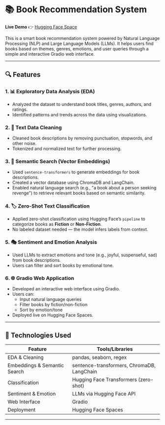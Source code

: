 
# 📚 Book Recommendation System

**Live Demo** 👉 [Hugging Face Space](https://huggingface.co/spaces/Arshdeep004/book)

This is a smart book recommendation system powered by Natural Language Processing (NLP) and Large Language Models (LLMs). It helps users find books based on themes, genres, emotions, and user queries through a simple and interactive Gradio web interface.

---

## 🔍 Features

### 1. 📊 Exploratory Data Analysis (EDA)
- Analyzed the dataset to understand book titles, genres, authors, and ratings.
- Identified patterns and trends across the data using visualizations.

### 2. 🧼 Text Data Cleaning
- Cleaned book descriptions by removing punctuation, stopwords, and other noise.
- Tokenized and normalized text for further processing.

### 3. 🔎 Semantic Search (Vector Embeddings)
- Used `sentence-transformers` to generate embeddings for book descriptions.
- Created a vector database using ChromaDB and LangChain.
- Enabled natural language search (e.g., "a book about a person seeking revenge") to retrieve relevant books based on semantic similarity.

### 4. 🏷️ Zero-Shot Text Classification
- Applied zero-shot classification using Hugging Face’s `pipeline` to categorize books as **Fiction** or **Non-Fiction**.
- No labeled dataset needed — the model infers labels from context.

### 5. 🎭 Sentiment and Emotion Analysis
- Used LLMs to extract emotions and tone (e.g., joyful, suspenseful, sad) from book descriptions.
- Users can filter and sort books by emotional tone.

### 6. 🌐 Gradio Web Application
- Developed an interactive web interface using Gradio.
- Users can:
  - Input natural language queries
  - Filter books by fiction/non-fiction
  - Sort by emotion/tone
- Deployed live on Hugging Face Spaces.

---

## 🧠 Technologies Used

| Feature                     | Tools/Libraries                          |
|-----------------------------|------------------------------------------|
| EDA & Cleaning              | pandas, seaborn, regex                   |
| Embeddings & Semantic Search| sentence-transformers, ChromaDB, LangChain |
| Classification              | Hugging Face Transformers (zero-shot)   |
| Sentiment & Emotion         | LLMs via Hugging Face API               |
| Web Interface               | Gradio                                   |
| Deployment                  | Hugging Face Spaces                      |

---

